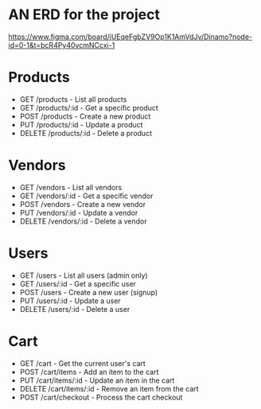 # AN ERD for the project
https://www.figma.com/board/jUEqeFgbZV9Op1K1AmVdJv/Dinamo?node-id=0-1&t=bcR4Py40vcmNCcxi-1  

# Products
- GET /products - List all products
- GET /products/:id - Get a specific product
- POST /products - Create a new product
- PUT /products/:id - Update a product
- DELETE /products/:id - Delete a product

# Vendors
- GET /vendors - List all vendors
- GET /vendors/:id - Get a specific vendor
- POST /vendors - Create a new vendor
- PUT /vendors/:id - Update a vendor
- DELETE /vendors/:id - Delete a vendor

# Users
- GET /users - List all users (admin only)
- GET /users/:id - Get a specific user
- POST /users - Create a new user (signup)
- PUT /users/:id - Update a user
- DELETE /users/:id - Delete a user

# Cart
- GET /cart - Get the current user's cart
- POST /cart/items - Add an item to the cart
- PUT /cart/items/:id - Update an item in the cart
- DELETE /cart/items/:id - Remove an item from the cart
- POST /cart/checkout - Process the cart checkout